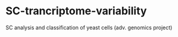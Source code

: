 # SC-trancriptome-variability
SC analysis and classification of yeast cells (adv. genomics project)
